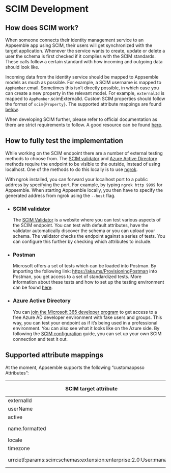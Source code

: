 # SCIM Development

## How does SCIM work?

When someone connects their identity management service to an Appsemble app using SCIM, their users
will get synchronized with the target application. Whenever the service wants to create, update or
delete a user the schema is first checked if it complies with the SCIM standards. These calls follow
a certain standard with how incoming and outgoing data should look like.

Incoming data from the identity service should be mapped to Appsemble models as much as possible.
For example, a SCIM username is mapped to `AppMember`.email. Sometimes this isn’t directly possible,
in which case you can create a new property in the relevant model. For example, `externalId` is
mapped to `AppMember`.scimExternalId. Custom SCIM properties should follow the format of
`scim{Property}`. The supported attribute mappings are found [below](#supported-attribute-mappings).

When developing SCIM further, please refer to official documentation as there are strict
requirements to follow. A good resource can be found
[here](https://learn.microsoft.com/en-us/azure/active-directory/app-provisioning/use-scim-to-provision-users-and-groups).

## How to fully test the implementation

While working on the SCIM endpoint there are a number of external testing methods to choose from.
The [SCIM validator](#scim-validator) and [Azure Active Directory](#azure-active-directory) methods
require the endpoint to be visible to the outside, instead of using localhost. One of the methods to
do this locally is to use [ngrok](https://ngrok.com/).

With ngrok installed, you can forward your localhost port to a public address by specifying the
port. For example, by typing `ngrok http 9999` for Appsemble. When starting Appsemble locally, you
then have to specify the generated address from ngrok using the `--host` flag.

- ### SCIM validator

  The [SCIM Validator](https://scimvalidator.microsoft.com) is a website where you can test various
  aspects of the SCIM endpoint. You can test with default attributes, have the validator
  automatically discover the schema or you can upload your schema. The validator checks the endpoint
  against a series of tests. You can configure this further by checking which attributes to include.

- ### Postman

  Microsoft offers a set of tests which can be loaded into Postman. By importing the following link:
  <https://aka.ms/ProvisioningPostman> into Postman, you get access to a set of standardized tests.
  More information about these tests and how to set up the testing environment can be found
  [here](https://learn.microsoft.com/en-us/azure/active-directory/app-provisioning/scim-validator-tutorial#use-postman-to-test-endpoints-optional).

- ### Azure Active Directory

  You can
  [join the Microsoft 365 developer program](https://learn.microsoft.com/en-us/azure/active-directory/develop/test-setup-environment#join-the-microsoft-365-developer-program-recommended)
  to get access to a free Azure AD developer environment with fake users and groups. This way, you
  can test your endpoint as if it’s being used in a professional environment. You can also see what
  it looks like on the Azure side. By following the [SCIM configuration](../guides/scim.md) guide,
  you can set up your own SCIM connection and test it out.

## Supported attribute mappings

At the moment, Appsemble supports the following “customappsso Attributes”:

| SCIM target attribute                                              | Appsemble mapped attribute             |
| ------------------------------------------------------------------ | -------------------------------------- |
| externalId                                                         | `AppMember`.scimExternalId             |
| userName                                                           | `AppMember`.email                      |
| active                                                             | `AppMember`.scimActive                 |
| name.formatted                                                     | `AppMember`.name & `User`.name         |
| locale                                                             | `User`.locale                          |
| timezone                                                           | `User`.timezone                        |
| urn:ietf:params:scim:schemas:extension:enterprise:2.0:User:manager | `Team`.name = (Manager) `AppMember`.id |
